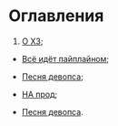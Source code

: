 #  Оглавления

1. [О ХЗ](ohz.md);
- [Всё идёт пайплайном](Everything_goes_according_to_plan.md);
- [Песня девопса](I_was_born_a_devops.md);
- [НА прод](On_prod.md);

- [Песня девопса](Devops_song.md).
